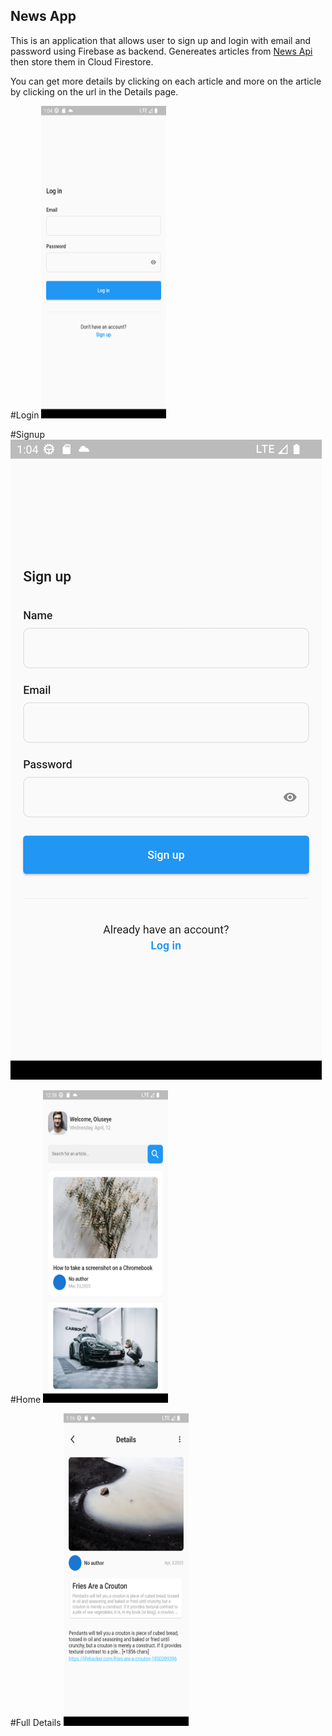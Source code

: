 ## News App

This is an application that allows user to sign up and login with email and password using Firebase as backend. Genereates articles from [News Api](https://newsapi.org/) then store them in Cloud Firestore.

You can get more details by clicking on each article and more on the article by clicking on the url in the Details page.

#Login
<img src="./login.png"  width="200" height="500">

#Signup
![SignUp Screen](./signup.png)

#Home
<img src="./home.png"  width="200" height="500">

#Full Details 
<img src="./fullscreen.png"  width="200" height="500">
